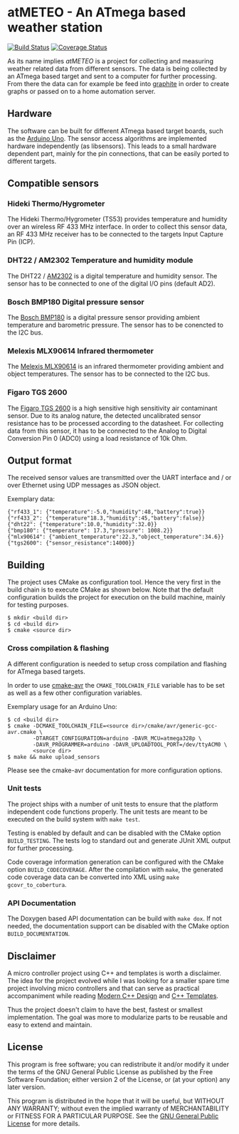 atMETEO - An ATmega based weather station
=========================================
<!-- @cond Hide from Doxygen-->
[![Build Status](https://travis-ci.org/fetzerch/atMETEO.svg?branch=master)](https://travis-ci.org/fetzerch/atMETEO)
[![Coverage Status](https://coveralls.io/repos/github/fetzerch/atMETEO/badge.svg)](https://coveralls.io/github/fetzerch/atMETEO)
<!-- @endcond -->

As its name implies *atMETEO* is a project for collecting and measuring weather
related data from different sensors. The data is being collected by an ATmega
based target and sent to a computer for further processing. From there
the data can for example be feed into [graphite](http://graphite.wikidot.com)
in order to create graphs or passed on to a home automation server.


Hardware
--------
The software can be built for different ATmega based target boards,
such as the [Arduino Uno]. The sensor access algorithms are implemented
hardware independently (as libsensors). This leads to a small hardware
dependent part, mainly for the pin connections, that can be
easily ported to different targets.

[Arduino Uno]: http://arduino.cc/en/pmwiki.php?n=Main/arduinoBoardUno


Compatible sensors
------------------

### Hideki Thermo/Hygrometer
The Hideki Thermo/Hygrometer (TS53) provides temperature and humidity over an
wireless RF 433 MHz interface. In order to collect this sensor data, an
RF 433 MHz receiver has to be connected to the targets Input Capture Pin (ICP).

### DHT22 / AM2302 Temperature and humidity module
The DHT22 / [AM2302] is a digital temperature and humidity sensor. The sensor
has to be connected to one of the digital I/O pins (default AD2).

[AM2302]: http://akizukidenshi.com/download/ds/aosong/AM2302.pdf

### Bosch BMP180 Digital pressure sensor
The [Bosch BMP180] is a digital pressure sensor providing ambient temperature
and barometric pressure. The sensor has to be conencted to the I2C bus.

[Bosch BMP180]: http://ae-bst.resource.bosch.com/media/products/dokumente/bmp180/BST-BMP180-DS000-12~1.pdf

### Melexis MLX90614 Infrared thermometer
The [Melexis MLX90614] is an infrared thermometer providing ambient and object
temperatures. The sensor has to be connected to the I2C bus.

[Melexis MLX90614]: http://www.melexis.com/Asset/IR-sensor-thermometer-MLX90614-Datasheet-DownloadLink-5152.aspx

### Figaro TGS 2600
The [Figaro TGS 2600] is a high sensitive high sensitivity air contaminant
sensor. Due to its analog nature, the detected uncalibrated sensor resistance
has to be processed according to the datasheet. For collecting data from
this sensor, it has to be connected to the Analog to Digital Conversion Pin 0
(ADC0) using a load resistance of 10k Ohm.

[Figaro TGS 2600]: http://www.figarosensor.com/products/2600pdf.pdf


Output format
-------------
The received sensor values are transmitted over the UART interface and / or
over Ethernet using UDP messages as JSON object.

Exemplary data:

    {"rf433_1": {"temperature":-5.0,"humidity":48,"battery":true}}
    {"rf433_2": {"temperature"18.3,"humidity":45,"battery":false}}
    {"dht22": {"temperature":10.0,"humidity":32.0}}
    {"bmp180": {"temperature": 17.3,"pressure": 1008.2}}
    {"mlx90614": {"ambient_temperature":22.3,"object_temperature":34.6}}
    {"tgs2600": {"sensor_resistance":14000}}


Building
--------
The project uses CMake as configuration tool. Hence the very first in the build
chain is to execute CMake as shown below. Note that the default
configuration builds the project for execution on the build machine,
mainly for testing purposes.

    $ mkdir <build dir>
    $ cd <build dir>
    $ cmake <source dir>

### Cross compilation & flashing
A different configuration is needed to setup cross compilation and flashing for
ATmega based targets.

In order to use [cmake-avr] the `CMAKE_TOOLCHAIN_FILE` variable has to be set
as well as a few other configuration variables.

Exemplary usage for an Arduino Uno:

    $ cd <build dir>
    $ cmake -DCMAKE_TOOLCHAIN_FILE=<source dir>/cmake/avr/generic-gcc-avr.cmake \
            -DTARGET_CONFIGURATION=arduino -DAVR_MCU=atmega328p \
            -DAVR_PROGRAMMER=arduino -DAVR_UPLOADTOOL_PORT=/dev/ttyACM0 \
            <source dir>
    $ make && make upload_sensors

Please see the cmake-avr documentation for more configuration options.

[cmake-avr]: https://github.com/mkleemann/cmake-avr

### Unit tests
The project ships with a number of unit tests to ensure that the platform
independent code functions properly. The unit tests are meant to be
executed on the build system with `make test`.

Testing is enabled by default and can be disabled with the CMake option
`BUILD_TESTING`. The tests log to standard out and generate JUnit XML output
for further processing.

Code coverage information generation can be configured with the CMake
option `BUILD_CODECOVERAGE`. After the compilation with `make`, the generated
code coverage data can be converted into XML using `make gcovr_to_cobertura`.

### API Documentation
The Doxygen based API documentation can be build with `make dox`.
If not needed, the documentation support can be disabled with the CMake
option `BUILD_DOCUMENTATION`.


Disclaimer
----------
A micro controller project using C++ and templates is worth a disclaimer.
The idea for the project evolved while I was looking for a smaller
spare time project involving micro controllers and that can serve as
practical accompaniment while reading [Modern C++ Design] and [C++ Templates].

Thus the project doesn't claim to have the best, fastest or smallest
implementation. The goal was more to modularize parts to be reusable and easy
to extend and maintain.

[Modern C++ Design]: http://erdani.com/index.php/books/modern-c-design
[C++ Templates]: http://www.josuttis.com/tmplbook/tmplbook.html


License
-------
This program is free software; you can redistribute it and/or modify
it under the terms of the GNU General Public License as published by
the Free Software Foundation; either version 2 of the License, or
(at your option) any later version.

This program is distributed in the hope that it will be useful,
but WITHOUT ANY WARRANTY; without even the implied warranty of
MERCHANTABILITY or FITNESS FOR A PARTICULAR PURPOSE.  See the
[GNU General Public License](http://www.gnu.org/licenses/gpl-2.0.html)
for more details.
